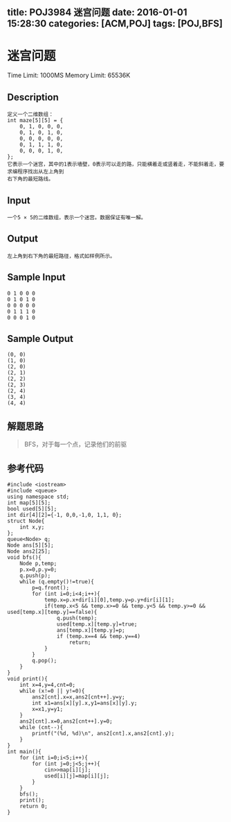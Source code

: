 title: POJ3984 迷宫问题
date: 2016-01-01 15:28:30
categories: [ACM,POJ]
tags: [POJ,BFS]
---
# 迷宫问题

Time Limit: 1000MS		Memory Limit: 65536K

## Description

	定义一个二维数组： 
	int maze[5][5] = {
		0, 1, 0, 0, 0,
		0, 1, 0, 1, 0,
		0, 0, 0, 0, 0,
		0, 1, 1, 1, 0,
		0, 0, 0, 1, 0,
	};
	它表示一个迷宫，其中的1表示墙壁，0表示可以走的路，只能横着走或竖着走，不能斜着走，要求编程序找出从左上角到
	右下角的最短路线。

<!--more-->

## Input

	一个5 × 5的二维数组，表示一个迷宫。数据保证有唯一解。

## Output

	左上角到右下角的最短路径，格式如样例所示。

## Sample Input

	0 1 0 0 0
	0 1 0 1 0
	0 0 0 0 0
	0 1 1 1 0
	0 0 0 1 0

## Sample Output

	(0, 0)
	(1, 0)
	(2, 0)
	(2, 1)
	(2, 2)
	(2, 3)
	(2, 4)
	(3, 4)
	(4, 4)

## 解题思路

>BFS，对于每一个点，记录他们的前驱

## 参考代码

```objc
#include <iostream>
#include <queue>
using namespace std;
int map[5][5];
bool used[5][5];
int dir[4][2]={-1, 0,0,-1,0, 1,1, 0};
struct Node{
	int x,y;
};
queue<Node> q;
Node ans[5][5];
Node ans2[25];
void bfs(){
	Node p,temp;
	p.x=0,p.y=0;
	q.push(p);
	while (q.empty()!=true){
		p=q.front();
		for (int i=0;i<4;i++){
			temp.x=p.x+dir[i][0],temp.y=p.y+dir[i][1];
			if(temp.x<5 && temp.x>=0 && temp.y<5 && temp.y>=0 && used[temp.x][temp.y]==false){
				q.push(temp);
				used[temp.x][temp.y]=true;
				ans[temp.x][temp.y]=p;
				if (temp.x==4 && temp.y==4)
					return;
			}
		}
		q.pop();
	}
}
void print(){
	int x=4,y=4,cnt=0;
	while (x!=0 || y!=0){
		ans2[cnt].x=x,ans2[cnt++].y=y;
		int x1=ans[x][y].x,y1=ans[x][y].y;
		x=x1,y=y1;
	}
	ans2[cnt].x=0,ans2[cnt++].y=0;
	while (cnt--){
		printf("(%d, %d)\n", ans2[cnt].x,ans2[cnt].y);
	}
}
int main(){
	for (int i=0;i<5;i++){
		for (int j=0;j<5;j++){
			cin>>map[i][j];
			used[i][j]=map[i][j];
		}
	}
	bfs();
	print();
	return 0;
}


```
